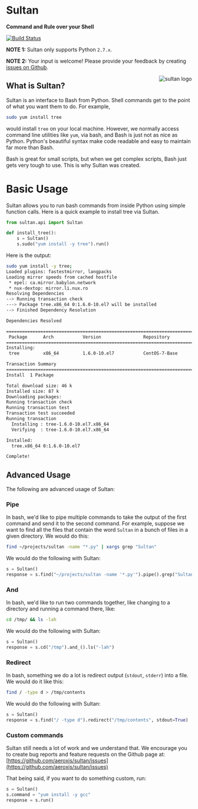 # Sultan

**Command and Rule over your Shell**

[![Build Status](https://travis-ci.org/aeroxis/sultan.svg?branch=master)](https://travis-ci.org/aeroxis/sultan)

**NOTE 1:** Sultan only supports Python `2.7.x`.

**NOTE 2:** Your input is welcome! Please provide your feedback by creating 
[issues on Github](https://github.com/aeroxis/sultan/issues).

<img src="https://raw.githubusercontent.com/aeroxis/sultan/master/img/sultan-logo.png" alt="sultan logo" align="right" />

## What is Sultan?
Sultan is an interface to Bash from Python. Shell commands get to the point of 
what you want them to do. For example, 

```bash
sudo yum install tree
```

would install `tree` on your local machine. However, we normally access command 
line utilities like `yum`, via bash, and Bash is just not as nice as Python. 
Python's beautiful syntax make code readable and easy to maintain far more than
Bash.

Bash is great for small scripts, but when we get complex scripts, Bash just 
gets very tough to use. This is why Sultan was created.

# Basic Usage

Sultan allows you to run bash commands from inside Python using simple function 
calls. Here is a quick example to install tree via Sultan.

```python
from sultan.api import Sultan

def install_tree():
    s = Sultan()
    s.sudo("yum install -y tree").run()
```

Here is the output:

```bash
sudo yum install -y tree;
Loaded plugins: fastestmirror, langpacks
Loading mirror speeds from cached hostfile
 * epel: ca.mirror.babylon.network
 * nux-dextop: mirror.li.nux.ro
Resolving Dependencies
--> Running transaction check
---> Package tree.x86_64 0:1.6.0-10.el7 will be installed
--> Finished Dependency Resolution

Dependencies Resolved

================================================================================
 Package      Arch           Version                Repository             Size
================================================================================
Installing:
 tree         x86_64         1.6.0-10.el7           CentOS-7-Base          46 k

Transaction Summary
================================================================================
Install  1 Package

Total download size: 46 k
Installed size: 87 k
Downloading packages:
Running transaction check
Running transaction test
Transaction test succeeded
Running transaction
  Installing : tree-1.6.0-10.el7.x86_64                                     1/1 
  Verifying  : tree-1.6.0-10.el7.x86_64                                     1/1 

Installed:
  tree.x86_64 0:1.6.0-10.el7                                                    

Complete!

```

## Advanced Usage 

The following are advanced usage of Sultan:

### Pipe

In bash, we'd like to pipe multiple commands to take the output of the first
command and send it to the second command. For example, suppose we want to 
find all the files that contain the word `Sultan` in a bunch of files in a 
given directory. We would do this:

```bash
find ~/projects/sultan -name "*.py" | xargs grep "Sultan"
```

We would do the following with Sultan:

```python
s = Sultan()
response = s.find("~/projects/sultan -name '*.py'").pipe().grep("Sultan").run()
```

### And

In bash, we'd like to run two commands together, like changing to a directory 
and running a command there, like:

```bash
cd /tmp/ && ls -lah
``` 

We would do the following with Sultan:

```python
s = Sultan()
response = s.cd("/tmp").and_().ls("-lah")
```

### Redirect

In bash, something we do a lot is redirect output (`stdout`, `stderr`) into a 
file. We would do it like this:

```bash
find / -type d > /tmp/contents
```

We would do the following with Sultan:

```python
s = Sultan()
response = s.find("/ -type d").redirect("/tmp/contents", stdout=True)
```

### Custom commands

Sultan still needs a lot of work and we understand that. We encourage you to 
create bug reports and feature requests on the Github page at: 
[https://github.com/aeroxis/sultan/issues](https://github.com/aeroxis/sultan/issues)

That being said, if you want to do something custom, run:

```python
s = Sultan()
s.command = "yum install -y gcc"
response = s.run()
```
